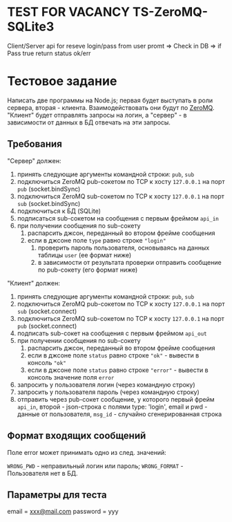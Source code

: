 # TEST FOR VACANCY TS-ZeroMQ-SQLite3
 Client/Server api for reseve login/pass from user promt => Check in DB => if Pass true return status ok/err

# Тестовое задание #

Написать две программы на Node.js; первая будет выступать в роли сервера, вторая - клиента. Взаимодействовать
они будут по [ZeroMQ](http://zeromq.org/). "Клиент" будет отправлять запросы на логин, а "сервер" - в зависимости
от данных в БД отвечать на эти запросы.

## Требования ##
"Сервер" должен:

1. принять следующие аргументы командной строки: `pub`, `sub`
1. подключиться ZeroMQ pub-сокетом по TCP к хосту `127.0.0.1` на порт `pub` (socket.bindSync)
1. подключиться ZeroMQ sub-сокетом по TCP к хосту `127.0.0.1` на порт `sub` (socket.bindSync)
1. подключиться к БД (SQLite)
1. подписаться sub-сокетом на сообщения с первым фреймом `api_in`
1. при получении сообщения по sub-сокету
   1. распарсить джсон, переданный во втором фрейме сообщения
   1. если в джсоне поле `type` равно строке `"login"` 
      1. проверить пароль пользователя, основываясь на данных таблицы `user` (ее формат ниже)
      1. в зависимости от результата проверки отправить сообщение по pub-сокету (его формат ниже)

"Клиент" должен:

1. принять следующие аргументы командной строки: `pub`, `sub`
1. подключиться ZeroMQ pub-сокетом по TCP к хосту `127.0.0.1` на порт `sub` (socket.connect)
1. подключиться ZeroMQ sub-сокетом по TCP к хосту `127.0.0.1` на порт `pub` (socket.connect)
1. подписать sub-сокет на сообщения с первым фреймом `api_out`
1. при получении сообщения по sub-сокету
   1. распарсить джсон, переданный во втором фрейме сообщения
   1. если в джсоне поле `status` равно строке `"ok"` - вывести в консоль `"ok"`
   1. если в джсоне поле `status` равно строке `"error"` - вывести в консоль значение поля `error`
1. запросить у пользователя логин  (через командную строку)
1. запросить у пользователя пароль (через командную строку)
1. отправить через pub-сокет сообщение, у которого первый фрейм `api_in`, второй - json-строка 
   с полями type: 'login', email и pwd - данные от пользователя, `msg_id` - случайно сгенерированная строка


## Формат входящих сообщений ##

Поле error может принимать одно из след. значений:

`WRONG_PWD` - неправильный логин или пароль;
`WRONG_FORMAT` - Пользователя нет в БД.

## Параметры для теста ##

email = xxx@mail.com
password = yyy
